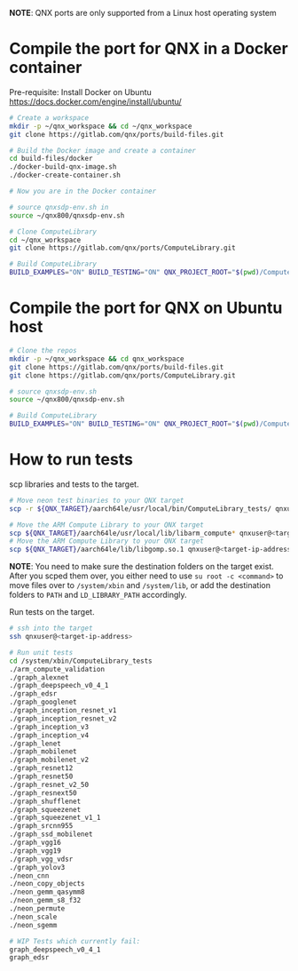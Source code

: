**NOTE**: QNX ports are only supported from a Linux host operating system

# Compile the port for QNX in a Docker container

Pre-requisite: Install Docker on Ubuntu https://docs.docker.com/engine/install/ubuntu/
```bash
# Create a workspace
mkdir -p ~/qnx_workspace && cd ~/qnx_workspace
git clone https://gitlab.com/qnx/ports/build-files.git

# Build the Docker image and create a container
cd build-files/docker
./docker-build-qnx-image.sh
./docker-create-container.sh

# Now you are in the Docker container

# source qnxsdp-env.sh in
source ~/qnx800/qnxsdp-env.sh

# Clone ComputeLibrary
cd ~/qnx_workspace
git clone https://gitlab.com/qnx/ports/ComputeLibrary.git

# Build ComputeLibrary
BUILD_EXAMPLES="ON" BUILD_TESTING="ON" QNX_PROJECT_ROOT="$(pwd)/ComputeLibrary" make -C build-files/ports/ComputeLibrary install -j$(nproc)
```

# Compile the port for QNX on Ubuntu host
```bash
# Clone the repos
mkdir -p ~/qnx_workspace && cd qnx_workspace
git clone https://gitlab.com/qnx/ports/build-files.git
git clone https://gitlab.com/qnx/ports/ComputeLibrary.git

# source qnxsdp-env.sh
source ~/qnx800/qnxsdp-env.sh

# Build ComputeLibrary
BUILD_EXAMPLES="ON" BUILD_TESTING="ON" QNX_PROJECT_ROOT="$(pwd)/ComputeLibrary" make -C build-files/ports/ComputeLibrary install -j$(nproc)
```

# How to run tests

scp libraries and tests to the target.
```bash
# Move neon test binaries to your QNX target
scp -r ${QNX_TARGET}/aarch64le/usr/local/bin/ComputeLibrary_tests/ qnxuser@<target-ip-address>:/data/home/qnxuser/bin

# Move the ARM Compute Library to your QNX target
scp ${QNX_TARGET}/aarch64le/usr/local/lib/libarm_compute* qnxuser@<target-ip-address>:/data/home/qnxuser/lib
# Move the ARM Compute Library to your QNX target
scp ${QNX_TARGET}/aarch64le/lib/libgomp.so.1 qnxuser@<target-ip-address>:/data/home/qnxuser/lib
```
**NOTE**: You need to make sure the destination folders on the target exist. After you scped them over, you either need to use `su root -c <command>` to move files over to `/system/xbin` and `/system/lib`, or add the destination folders to `PATH` and `LD_LIBRARY_PATH` accordingly. 

Run tests on the target.
```bash
# ssh into the target
ssh qnxuser@<target-ip-address>

# Run unit tests
cd /system/xbin/ComputeLibrary_tests
./arm_compute_validation
./graph_alexnet
./graph_deepspeech_v0_4_1
./graph_edsr
./graph_googlenet
./graph_inception_resnet_v1
./graph_inception_resnet_v2
./graph_inception_v3
./graph_inception_v4
./graph_lenet
./graph_mobilenet
./graph_mobilenet_v2
./graph_resnet12
./graph_resnet50
./graph_resnet_v2_50
./graph_resnext50
./graph_shufflenet
./graph_squeezenet
./graph_squeezenet_v1_1
./graph_srcnn955
./graph_ssd_mobilenet
./graph_vgg16
./graph_vgg19
./graph_vgg_vdsr
./graph_yolov3
./neon_cnn
./neon_copy_objects
./neon_gemm_qasymm8
./neon_gemm_s8_f32
./neon_permute
./neon_scale
./neon_sgemm

# WIP Tests which currently fail:
graph_deepspeech_v0_4_1
graph_edsr
```
